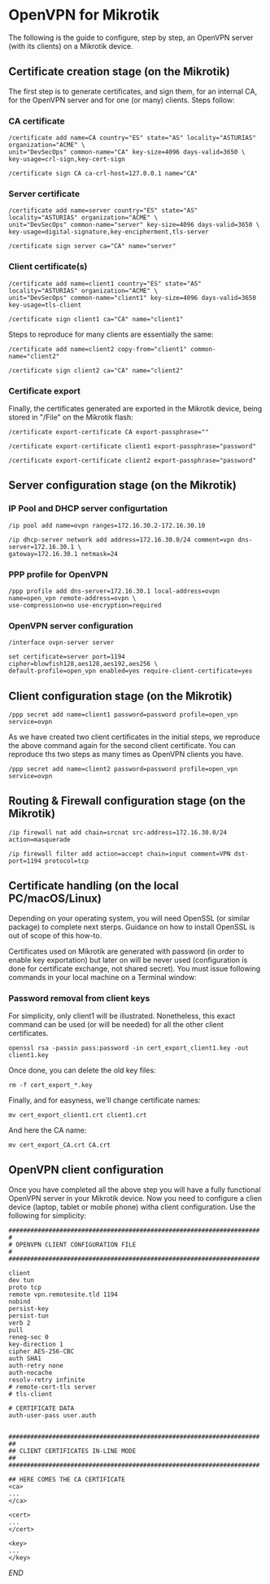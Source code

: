 # OpenVPN for Mikrotik
The following is the guide to configure, step by step, an OpenVPN server (with its clients) on a Mikrotik device. 

## Certificate creation stage **(on the Mikrotik)**
The first step is to generate certificates, and sign them, for an internal CA, for the OpenVPN server and for one (or many) clients. Steps follow:

### CA certificate
``` 
/certificate add name=CA country="ES" state="AS" locality="ASTURIAS" organization="ACME" \
unit="DevSecOps" common-name="CA" key-size=4096 days-valid=3650 \ 
key-usage=crl-sign,key-cert-sign

/certificate sign CA ca-crl-host=127.0.0.1 name="CA"
``` 
### Server certificate
``` 
/certificate add name=server country="ES" state="AS" locality="ASTURIAS" organization="ACME" \
unit="DevSecOps" common-name="server" key-size=4096 days-valid=3650 \
key-usage=digital-signature,key-encipherment,tls-server

/certificate sign server ca="CA" name="server"
``` 
### Client certificate(s)
```
/certificate add name=client1 country="ES" state="AS" locality="ASTURIAS" organization="ACME" \
unit="DevSecOps" common-name="client1" key-size=4096 days-valid=3650 key-usage=tls-client

/certificate sign client1 ca="CA" name="client1"
``` 

Steps to reproduce for many clients are essentially the same:
```
/certificate add name=client2 copy-from="client1" common-name="client2"

/certificate sign client2 ca="CA" name="client2"
``` 

### Certificate export
Finally, the certificates generated are exported in the Mikrotik device, being stored in "/File" on the Mikrotik flash:

``` 
/certificate export-certificate CA export-passphrase=""

/certificate export-certificate client1 export-passphrase="password"

/certificate export-certificate client2 export-passphrase="password"
``` 


## Server configuration stage **(on the Mikrotik)**

### IP Pool and DHCP server configurtation
```
/ip pool add name=ovpn ranges=172.16.30.2-172.16.30.10

/ip dhcp-server network add address=172.16.30.0/24 comment=vpn dns-server=172.16.30.1 \
gateway=172.16.30.1 netmask=24
```

### PPP profile for OpenVPN
```
/ppp profile add dns-server=172.16.30.1 local-address=ovpn name=open_vpn remote-address=ovpn \
use-compression=no use-encryption=required
```

### OpenVPN server configuration
``` 
/interface ovpn-server server 

set certificate=server port=1194 cipher=blowfish128,aes128,aes192,aes256 \
default-profile=open_vpn enabled=yes require-client-certificate=yes
```

## Client configuration stage **(on the Mikrotik)**
```
/ppp secret add name=client1 password=password profile=open_vpn service=ovpn
```

As we have created two client certificates in the initial steps, we reproduce the above command again for the second client certificate. You can reproduce ths two steps as many times as OpenVPN clients you have. 
```
/ppp secret add name=client2 password=password profile=open_vpn service=ovpn
```

## Routing & Firewall configuration stage (on the Mikrotik)
``` 
/ip firewall nat add chain=srcnat src-address=172.16.30.0/24 action=masquerade 

/ip firewall filter add action=accept chain=input comment=VPN dst-port=1194 protocol=tcp
```


## Certificate handling **(on the local PC/macOS/Linux)**
Depending on your operating system, you will need OpenSSL (or similar package) to complete next sterps. Guidance on how to install OpenSSL is out of scope of this how-to.

Certificates used on Mikrotik are generated with password (in order to enable key exportation) but later on will be never used (configuration is done for certificate exchange, not shared secret). You must issue following commands in your local machine on a Terminal window:

### Password removal from client keys
For simplicity, only client1 will be illustrated. Nonetheless, this exact command can be used (or will be needed) for all the other client certificates. 
```
openssl rsa -passin pass:password -in cert_export_client1.key -out client1.key
```

Once done, you can delete the old key files:
```
rm -f cert_export_*.key
```

Finally, and for easyness, we'll change certificate names:
```
mv cert_export_client1.crt client1.crt
```

And here the CA name:
```
mv cert_export_CA.crt CA.crt
```

## OpenVPN client configuration
Once you have completed all the above step you will have a fully functional OpenVPN server in your Mikrotik device. Now you need to configure a clien device (laptop, tablet or mobile phone) witha client configuration. Use the following for simplicity:

```
#####################################################################
#
# OPENVPN CLIENT CONFIGURATION FILE 
#
#####################################################################

client
dev tun
proto tcp
remote vpn.remotesite.tld 1194
nobind
persist-key
persist-tun
verb 2
pull
reneg-sec 0
key-direction 1
cipher AES-256-CBC
auth SHA1
auth-retry none
auth-nocache
resolv-retry infinite
# remote-cert-tls server
# tls-client

# CERTIFICATE DATA
auth-user-pass user.auth


#####################################################################
##
## CLIENT CERTIFICATES IN-LINE MODE
##
#####################################################################

## HERE COMES THE CA CERTIFICATE
<ca>
...
</ca>

<cert>
...
</cert>

<key>
...
</key>

```


_END_

